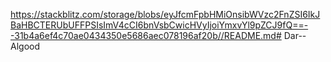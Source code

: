 https://stackblitz.com/storage/blobs/eyJfcmFpbHMiOnsibWVzc2FnZSI6IkJBaHBCTERUbUFFPSIsImV4cCI6bnVsbCwicHVyIjoiYmxvYl9pZCJ9fQ==--31b4a6ef4c70ae0434350e5686aec078196af20b//README.md#   D a r - - A l g o o d  
 